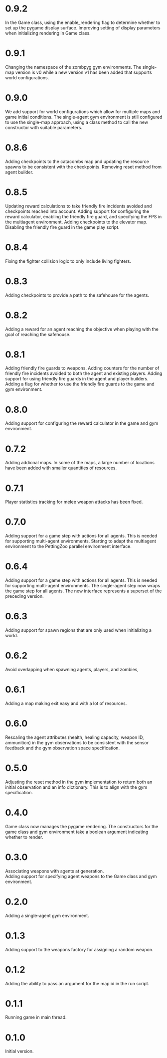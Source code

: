 # 0.9.2

In the Game class, using the enable_rendering flag to determine whether to set up the pygame display surface.
Improving setting of display parameters when initializing rendering in Game class.

# 0.9.1

Changing the namespace of the zombpyg gym environments.  The single-map version is v0 while a new version v1 has been added that supports world configurations.

# 0.9.0

We add support for world configurations which allow for multiple maps and game initial conditions.
The single-agent gym environment is still configured to use the single-map approach, using a class method
to call the new constructor with suitable parameters.

# 0.8.6

Adding checkpoints to the catacombs map and updating the resource spawns to be consistent with the checkpoints.
Removing reset method from agent builder.

# 0.8.5

Updating reward calculations to take friendly fire incidents avoided and checkpoints reached into account.
Adding support for configuring the reward calculator, enabling the friendly fire guard, and specifying the FPS
in the multiagent environment.
Adding checkpoints to the elevator map.
Disabling the friendly fire guard in the game play script.

# 0.8.4

Fixing the fighter collision logic to only include living fighters.

# 0.8.3

Adding checkpoints to provide a path to the safehouse for the agents.

# 0.8.2

Adding a reward for an agent reaching the objective when playing with the goal of reaching the safehouse.

# 0.8.1

Adding friendly fire guards to weapons.
Adding counters for the number of friendly fire incidents avoided to both the agent and existing players.
Adding support for using friendly fire guards in the agent and player builders.
Adding a flag for whether to use the friendly fire guards to the game and gym environment.

# 0.8.0

Adding support for configuring the reward calculator in the game and gym environment.

# 0.7.2

Adding addional maps.  In some of the maps, a large number of locations have been added with smaller quantities of resources.

# 0.7.1

Player statistics tracking for melee weapon attacks has been fixed.

# 0.7.0

Adding support for a game step with actions for all agents.  This is needed for supporting multi-agent environments.
Starting to adapt the multiagent environment to the PettingZoo parallel environment interface.

# 0.6.4

Adding support for a game step with actions for all agents. This is needed for supporting multi-agent environments.
The single-agent step now wraps the game step for all agents. The new interface represents a superset of the preceding version.

# 0.6.3

Adding support for spawn regions that are only used when initializing a world.

# 0.6.2

Avoid overlapping when spawning agents, players, and zombies, 

# 0.6.1

Adding a map making exit easy and with a lot of resources.

# 0.6.0

Rescaling the agent attributes (health, healing capacity, weapon ID, ammunition) in the gym observations to be
consistent with the sensor feedback and the gym observation space specification.

# 0.5.0

Adjusting the reset method in the gym implementation to return both an initial observation and an info dictionary.
This is to align with the gym specification.

# 0.4.0

Game class now manages the pygame rendering. The constructors for the game class and gym environment take a boolean argument indicating whether to render.

# 0.3.0

Associating weapons with agents at generation.  
Adding support for specifying agent weapons to the Game class and gym environment.

# 0.2.0

Adding a single-agent gym environment.

# 0.1.3

Adding support to the weapons factory for assigning a random weapon.

# 0.1.2

Adding the ability to pass an argument for the map id in the run script.

# 0.1.1

Running game in main thread.

# 0.1.0

Initial version.

